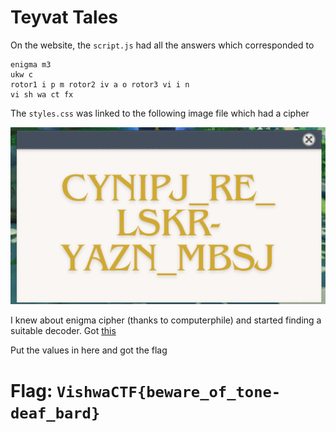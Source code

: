 # Teyvat Tales

On the website, the `script.js` had all the answers which corresponded to

```
enigma m3
ukw c
rotor1 i p m rotor2 iv a o rotor3 vi i n
vi sh wa ct fx
```
The `styles.css` was linked to the following image file which had a cipher

![cipher](files/teyvat_cipher.png)

I knew about enigma cipher (thanks to computerphile) and started finding a suitable decoder. Got [this](https://cryptii.com/pipes/enigma-machine)

Put the values in here and got the flag

# Flag: `VishwaCTF{beware_of_tone-deaf_bard}`
